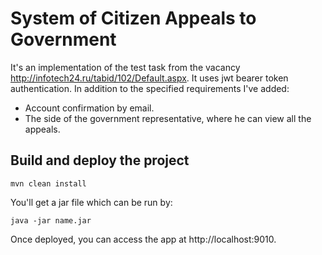 # System of Citizen Appeals to Government

It's an implementation of the test task from the vacancy http://infotech24.ru/tabid/102/Default.aspx.
It uses jwt bearer token authentication. In addition to the specified requirements I've added:
* Account confirmation by email.
* The side of the government representative, where he can view all the appeals.

## Build and deploy the project
```mvn clean install```

You'll get a jar file which can be run by:

```java -jar name.jar```

Once deployed, you can access the app at http://localhost:9010.
